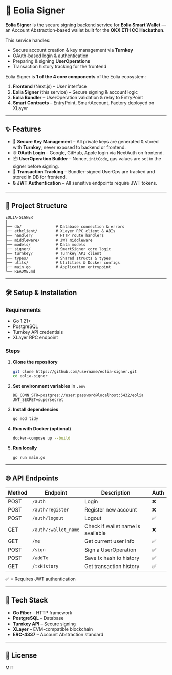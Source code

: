 # 🚀 Eolia Signer

**Eolia Signer** is the secure signing backend service for **Eolia Smart Wallet** — an Account Abstraction-based wallet built for the **OKX ETH CC Hackathon**.

This service handles:
  
- Secure account creation & key management via **Turnkey**
- OAuth-based login & authentication
- Preparing & signing **UserOperations**
- Transaction history tracking for the frontend

Eolia Signer is **1 of the 4 core components** of the Eolia ecosystem:

1. **Frontend** (Next.js) – User interface  
2. **Eolia Signer** (this service) – Secure signing & account logic  
3. **Eolia Bundler** – UserOperation validation & relay to EntryPoint  
4. **Smart Contracts** – EntryPoint, SmartAccount, Factory deployed on XLayer

---

## ✨ Features

- 🔑 **Secure Key Management** – All private keys are generated & stored with **Turnkey**, never exposed to backend or frontend.
- 🌐 **OAuth Login** – Google, GitHub, Apple login via NextAuth on frontend.
- 📦 **UserOperation Builder** – Nonce, `initCode`, gas values are set in the signer before signing.
- 📝 **Transaction Tracking** – Bundler-signed UserOps are tracked and stored in DB for frontend.
- 🔒 **JWT Authentication** – All sensitive endpoints require JWT tokens.

---

## 📂 Project Structure

```plaintext
EOLIA-SIGNER
│
├── db/               # Database connection & errors
├── ethclient/        # XLayer RPC client & ABIs
├── handler/          # HTTP route handlers
├── middleware/       # JWT middleware
├── models/           # Data models
├── signer/           # SmartSigner core logic
├── turnkey/          # Turnkey API client
├── types/            # Shared structs & types
├── utils/            # Utilities & Docker configs
├── main.go           # Application entrypoint
└── README.md
```

---

## 🛠 Setup & Installation

### Requirements
  
- Go 1.21+
- PostgreSQL
- Turnkey API credentials
- XLayer RPC endpoint

### Steps

1. **Clone the repository**
  
   ```bash
   git clone https://github.com/username/eolia-signer.git
   cd eolia-signer
   ```

2. **Set environment variables** in `.env`
  
   ```env
   DB_CONN_STR=postgres://user:password@localhost:5432/eolia
   JWT_SECRET=supersecret
   ```

3. **Install dependencies**
  
   ```bash
   go mod tidy
   ```

4. **Run with Docker (optional)**
  
   ```bash
   docker-compose up --build
   ```

5. **Run locally**
  
   ```bash
   go run main.go
   ```

---

## 🌐 API Endpoints

| Method | Endpoint              | Description                          | Auth |
|--------|-----------------------|---------------------------------------|------|
| POST   | `/auth`               | Login                                 | ❌   |
| POST   | `/auth/register`      | Register new account                  | ❌   |
| POST   | `/auth/logout`        | Logout                                | ✅   |
| GET    | `/auth/:wallet_name`  | Check if wallet name is available     | ❌   |
| GET    | `/me`                 | Get current user info                 | ✅   |
| POST   | `/sign`               | Sign a UserOperation                  | ✅   |
| POST   | `/addTx`              | Save tx hash to history               | ✅   |
| GET    | `/txHistory`          | Get transaction history               | ✅   |

✅ = Requires JWT authentication

---

## 🧩 Tech Stack

- **Go Fiber** – HTTP framework
- **PostgreSQL** – Database
- **Turnkey API** – Secure signing
- **XLayer** – EVM-compatible blockchain
- **ERC-4337** – Account Abstraction standard

---

## 📜 License

MIT
